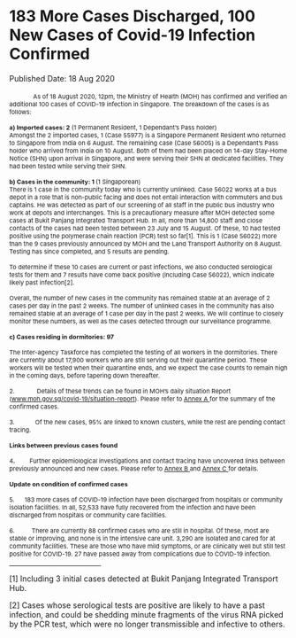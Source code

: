 <html>
    <meta http-equiv="Content-Type" content="text/html; charset=utf-8"/>
    <meta charset="utf-8"/>
    <title>183 More Cases Discharged, 100 New Cases of Covid-19 Infection Confirmed</title>
    <body><h1>183 More Cases Discharged, 100 New Cases of Covid-19 Infection Confirmed</h1>
    <p>Published Date: 18 Aug 2020</p> <p>&nbsp; &nbsp; &nbsp; &nbsp; &nbsp; &nbsp;<span style="font-size: 11px;">As of 18 August 2020, 12pm, the Ministry of Health (MOH) has confirmed and verified an additional 100 cases of COVID-19 infection in Singapore. The breakdown of the cases is as follows:<br><br><strong>a)&nbsp;</strong></span><span style="font-size: 11px;"><strong>Imported cases: 2</strong> </span><span style="font-size: 11px;">(1 Permanent Resident, 1 Dependant’s Pass holder)<br></span><span style="font-size: 11px;">Amongst the 2 imported cases, 1 (Case 55977) is a Singapore Permanent Resident who returned to Singapore from India on 6 August. The remaining case (Case 56005) is a Dependant’s Pass holder who arrived from India on 10 August. Both of them had been placed on 14-day Stay-Home Notice (SHN) upon arrival in Singapore, and were serving their SHN at dedicated facilities. They had been tested while serving their SHN.<br><br><strong>b)&nbsp;</strong></span><strong style="font-size: 11px;">Cases in the community: 1 </strong><span style="font-size: 11px;">(1 Singaporean)<br></span><span style="font-size: 11px;">There is 1 case in the community today who is currently unlinked. Case 56022 works at a bus depot in a role that is non-public facing and does not entail interaction with commuters and bus captains. He was detected as part of our screening of all staff in the public bus industry who work at depots and interchanges. This is a precautionary measure after MOH detected some cases at Bukit Panjang Integrated Transport Hub. In all, more than 14,800 staff and close contacts of the cases had been tested between 23 July and 15 August. Of these, 10 had tested positive using the polymerase chain reaction (PCR) test so far[1]</span><span style="font-size: 11px;">. This is 1 (Case 56022) more than the 9 cases previously announced by MOH and the Land Transport Authority on 8 August. Testing has since completed, and 5 results are pending.<br><br></span><span style="font-size: 11px;">To determine if these 10 cases are current or past infections, we also conducted serological tests for them and 7 results have come back positive (including Case 56022), which indicate likely past infection[2]</span><span style="font-size: 11px;">.<br><br></span><span style="font-size: 11px;">Overall, the number of new cases in the community has remained stable at an average of 2 cases per day in the past 2 weeks. The number of unlinked cases in the community has also remained stable at an average of 1 case per day in the past 2 weeks.&nbsp;We will continue to closely monitor these numbers, as well as the cases detected through our surveillance programme.<br><br></span><span style="font-size: 11px;"><strong>c)&nbsp;</strong></span><strong style="font-size: 11px;">Cases residing in dormitories: 97</strong></p> <p><span style="font-size: 11px;">The Inter-agency Taskforce has completed the testing of all workers in the dormitories. There are currently about 17,900 workers who are still serving out their quarantine period. These workers will be tested when their quarantine ends, and we expect the case counts to remain high in the coming days, before tapering down thereafter.</span></p> <p><span style="font-size: 11px;">2.&nbsp; &nbsp; &nbsp; &nbsp; &nbsp; &nbsp; &nbsp;</span><span style="font-size: 11px;">Details of these trends can be found in MOH’s daily situation Report (</span><a href="http://www.moh.gov.sg/covid-19/situation-report" style="font-size: 11px;">www.moh.gov.sg/covid-19/situation-report</a><span style="font-size: 11px;">). Please refer to </span><u style="font-size: 11px;"><a href="/docs/librariesprovider5/pressroom/press-releases/annex-a-(18-aug).pdf?sfvrsn=43e5833f_0"><u style="font-size: 11px;">Annex A</u><span style="font-size: 11px;"> </span></a></u><span style="font-size: 11px;">for the summary of the confirmed cases.<br><br>3.&nbsp; &nbsp; &nbsp; &nbsp; &nbsp; &nbsp; </span><span style="font-size: 11px;">Of the new cases, 95% are linked to known clusters, while the rest are pending contact tracing.<br><br></span><strong style="font-size: 11px;">Links between previous cases found<br><br></strong><span style="font-size: 11px;">4</span><strong style="font-size: 11px;">.&nbsp; &nbsp; &nbsp; &nbsp; &nbsp;&nbsp;</strong><span style="font-size: 11px;">Further epidemiological investigations and contact tracing have uncovered links between previously announced and new cases. Please refer to </span><u style="font-size: 11px;"><a href="/docs/librariesprovider5/pressroom/press-releases/annex-b-(18-aug).pdf?sfvrsn=a62589bf_0"><u style="font-size: 11px;">Annex B</u><span style="font-size: 11px;"> </span></a></u><span style="font-size: 11px;">and </span><u style="font-size: 11px;"><a href="/docs/librariesprovider5/pressroom/press-releases/annex-c-(18-aug).pdf?sfvrsn=7e6a0506_0" title="Annex C ">Annex C </a></u><span style="font-size: 11px;"> for details.<br><br></span><strong style="font-size: 11px;">Update on condition of confirmed cases<br><br></strong><span style="font-size: 11px;">5.</span><strong style="font-size: 11px;">&nbsp; &nbsp; &nbsp; &nbsp;</strong><span style="font-size: 11px;">183 more cases of COVID-19 infection have been discharged from hospitals or community isolation facilities. In all, 52,533 have fully recovered from the infection and have been discharged from hospitals or community care facilities.<br><br>6.&nbsp; &nbsp; &nbsp; &nbsp; &nbsp;&nbsp;</span><span style="font-size: 11px;">There are currently 88 confirmed cases who are still in hospital. Of these, most are stable or improving, and none is in the intensive care unit. 3,290 are isolated and cared for at community facilities. These are those who have mild symptoms, or are clinically well but still test positive for COVID-19. 27 have passed away from complications due to COVID-19 infection.</span></p><div> <hr align="left" size="1" width="33%"> <div id="ftn1"> <p>[1] Including 3 initial cases detected at Bukit Panjang Integrated Transport Hub.</p> </div> <div id="ftn2"> <p>[2] Cases whose serological tests are positive are likely to have a past infection, and could be shedding minute fragments of the virus RNA picked by the PCR test, which were no longer transmissible and infective to others.</p> </div> </div></body>
</html>